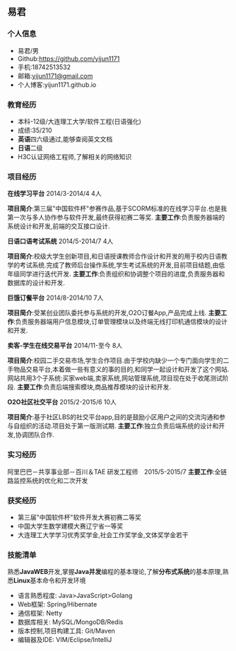 ## 易君

### **个人信息**

* 易君/男
* Github:https://github.com/yijun1171
* 手机:18742513532 
* 邮箱:yijun1171@gmail.com
* 个人博客:yijun1171.github.io

### **教育经历**

* 本科-12级/大连理工大学/软件工程(日语强化)
* 成绩:35/210
* **英语**四六级通过,能够查阅英文文档 
* **日语**二级
* H3C认证网络工程师,了解相关的网络知识

### **项目经历**

**在线学习平台** 2014/3-2014/4 4人

**项目简介**:第三届"中国软件杯"参赛作品,基于SCORM标准的在线学习平台.也是我第一次与多人协作参与软件开发,最终获得初赛二等奖.
**主要工作**:负责服务器端的系统设计和开发,前端的交互接口设计.

**日语口语考试系统** 2014/5-2014/7 4人

**项目简介**:校级大学生创新项目,和日语授课教师合作设计和开发的用于校内日语教学的考试系统.完成了教师后台操作系统,学生考试系统的开发,目前项目结题,由低年级同学进行迭代开发.
**主要工作**:负责组织和协调整个项目的进度,负责服务器和数据库的设计和开发.
 
**巨饿订餐平台** 2014/8-2014/10 7人

**项目简介**:受某创业团队委托参与系统的开发,O2O订餐App,产品完成上线.
**主要工作**:负责服务器端用户信息模块,订单管理模块以及终端无线打印机通信模块的设计和开发.

**卖客-学生在线交易平台** 2014/11-至今 8人 

**项目简介**:校园二手交易市场,学生合作项目.由于学校内缺少一个专门面向学生的二手物品交易平台,本着做一些有意义的事的目的,和同学一起设计和开发了这个网站.网站共用3个子系统:买家web端,卖家系统,网站管理系统,项目现在处于收尾测试阶段.
**主要工作**:负责后端搜索模块,商品推荐模块的设计和开发.

**O2O社区社交平台** 2015/2-2015/6 10人

**项目简介**:基于社区LBS的社交平台app,目的是鼓励小区用户之间的交流沟通和参与自组织的活动.项目处于第一版测试期.
**主要工作**:独立负责后端系统的设计和开发,协调团队合作.

### **实习经历**
阿里巴巴－共享事业部－百川＆TAE  研发工程师　2015/5-2015/7
**主要工作**:全链路监控系统的优化和二次开发

### **获奖经历**

* 第三届"中国软件杯"软件开发大赛初赛二等奖
* 中国大学生数学建模大赛辽宁省一等奖
* 大连理工大学学习优秀奖学金,社会工作奖学金,文体奖学金若干

### **技能清单**

熟悉**JavaWEB**开发,掌握**Java并发**编程的基本理论,了解**分布式系统**的基本原理,熟悉**Linux**基本命令和开发环境
 
 * 语言熟悉程度: Java>JavaScript>Golang
 * Web框架: Spring/Hibernate
 * 通信框架: Netty
 * 数据库相关: MySQL/MongoDB/Redis
 * 版本控制,项目构建工具: Git/Maven
 * 编辑器及IDE: VIM/Eclipse/IntelliJ

